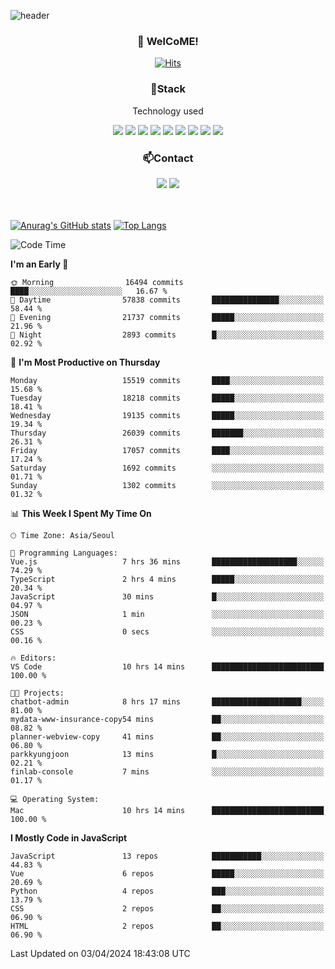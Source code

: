 ![header](https://capsule-render.vercel.app/api?type=waving&color=gradient&height=200&text=Kyungjoon&fontAlign=70&fontAlignY=40&animation=twinkling)

<h3 align="center">👋 WelCoME!</h3>

<div align=center>
  
[![Hits](https://hits.seeyoufarm.com/api/count/incr/badge.svg?url=https%3A%2F%2Fgithub.com%2Fuvula6921&count_bg=%2322BAC9&title_bg=%23827F7F&icon=iconify.svg&icon_color=%2325A27F&title=visits&edge_flat=false)](https://hits.seeyoufarm.com)
  
</div>
<h3 align="center">📌Stack</h3>
<p align="center">Technology used</p>
<div align="center"><img src="https://img.shields.io/badge/HTML5-E34F26?style=flat-square&logo=HTML5&logoColor=white"></img> <img src="https://img.shields.io/badge/CSS3-0A84FF?style=flat-square&logo=CSS3&logoColor=white"></img> <img src="https://img.shields.io/badge/JavaScript-FFCD11?style=flat-square&logo=JavaScript&logoColor=white"></img> <img src="https://img.shields.io/badge/React-00BCF6?style=flat-square&logo=React&logoColor=white"></img> <img src="https://img.shields.io/badge/jQuery-3655FF?style=flat-square&logo=jQuery&logoColor=white"></img> <img src="https://img.shields.io/badge/Ruby-E0115F?style=flat-square&logo=Ruby&logoColor=white"></img> <img src="https://img.shields.io/badge/Python-4B8BBE?style=flat-square&logo=Python&logoColor=white"></img> <img src="https://img.shields.io/badge/Vue-4FC08D?style=flat-square&logo=Vue.js&logoColor=white"></img> <img src="https://img.shields.io/badge/Nuxt-00DC82?style=flat-square&logo=Nuxt.js&logoColor=white"></img></div>

<h3 align="center">📫Contact</h3>
<div align="center"><a href="https://velog.io/@uvula6921/"><img src="https://img.shields.io/badge/Blog-20c997?style=flat-square&logo=V&logoColor=white"/></a> <a href="pkj6921@gmail.com"><img src="https://img.shields.io/badge/Gmail-EA4335?style=flat-square&logo=Gmail&logoColor=white"/></a></div>
<br>
<br>

[![Anurag's GitHub stats](https://github-readme-stats.vercel.app/api?username=uvula6921&hide=stars,issues&show_icons=true&count_private=true&theme=tokyonight)](https://github.com/anuraghazra/github-readme-stats)
[![Top Langs](https://github-readme-stats.vercel.app/api/top-langs/?username=uvula6921&hide=css,jupyter%20notebook,html&exclude_repo=uvula6921,uvula6921.github.io&layout=compact&langs_count=8)](https://github.com/anuraghazra/github-readme-stats)

<!--START_SECTION:waka-->
![Code Time](http://img.shields.io/badge/Code%20Time-2%2C189%20hrs%2018%20mins-blue)

**I'm an Early 🐤** 

```text
🌞 Morning                16494 commits       ████░░░░░░░░░░░░░░░░░░░░░   16.67 % 
🌆 Daytime                57838 commits       ███████████████░░░░░░░░░░   58.44 % 
🌃 Evening                21737 commits       █████░░░░░░░░░░░░░░░░░░░░   21.96 % 
🌙 Night                  2893 commits        █░░░░░░░░░░░░░░░░░░░░░░░░   02.92 % 
```
📅 **I'm Most Productive on Thursday** 

```text
Monday                   15519 commits       ████░░░░░░░░░░░░░░░░░░░░░   15.68 % 
Tuesday                  18218 commits       █████░░░░░░░░░░░░░░░░░░░░   18.41 % 
Wednesday                19135 commits       █████░░░░░░░░░░░░░░░░░░░░   19.34 % 
Thursday                 26039 commits       ███████░░░░░░░░░░░░░░░░░░   26.31 % 
Friday                   17057 commits       ████░░░░░░░░░░░░░░░░░░░░░   17.24 % 
Saturday                 1692 commits        ░░░░░░░░░░░░░░░░░░░░░░░░░   01.71 % 
Sunday                   1302 commits        ░░░░░░░░░░░░░░░░░░░░░░░░░   01.32 % 
```


📊 **This Week I Spent My Time On** 

```text
🕑︎ Time Zone: Asia/Seoul

💬 Programming Languages: 
Vue.js                   7 hrs 36 mins       ███████████████████░░░░░░   74.29 % 
TypeScript               2 hrs 4 mins        █████░░░░░░░░░░░░░░░░░░░░   20.34 % 
JavaScript               30 mins             █░░░░░░░░░░░░░░░░░░░░░░░░   04.97 % 
JSON                     1 min               ░░░░░░░░░░░░░░░░░░░░░░░░░   00.23 % 
CSS                      0 secs              ░░░░░░░░░░░░░░░░░░░░░░░░░   00.16 % 

🔥 Editors: 
VS Code                  10 hrs 14 mins      █████████████████████████   100.00 % 

🐱‍💻 Projects: 
chatbot-admin            8 hrs 17 mins       ████████████████████░░░░░   81.00 % 
mydata-www-insurance-copy54 mins             ██░░░░░░░░░░░░░░░░░░░░░░░   08.82 % 
planner-webview-copy     41 mins             ██░░░░░░░░░░░░░░░░░░░░░░░   06.80 % 
parkkyungjoon            13 mins             █░░░░░░░░░░░░░░░░░░░░░░░░   02.21 % 
finlab-console           7 mins              ░░░░░░░░░░░░░░░░░░░░░░░░░   01.17 % 

💻 Operating System: 
Mac                      10 hrs 14 mins      █████████████████████████   100.00 % 
```

**I Mostly Code in JavaScript** 

```text
JavaScript               13 repos            ███████████░░░░░░░░░░░░░░   44.83 % 
Vue                      6 repos             █████░░░░░░░░░░░░░░░░░░░░   20.69 % 
Python                   4 repos             ███░░░░░░░░░░░░░░░░░░░░░░   13.79 % 
CSS                      2 repos             ██░░░░░░░░░░░░░░░░░░░░░░░   06.90 % 
HTML                     2 repos             ██░░░░░░░░░░░░░░░░░░░░░░░   06.90 % 
```




 Last Updated on 03/04/2024 18:43:08 UTC
<!--END_SECTION:waka-->
